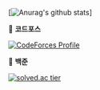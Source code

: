 
[![Anurag's github stats](https://github-readme-stats.vercel.app/api?username=github-changhyeon&count_private=true)]


🔴 **코드포스**

[![CodeForces Profile](https://cf.leed.at?id=CHKIM)](https://codeforces.com/profile/CHKIM)


🔵 **백준**

[![solved.ac tier](http://mazassumnida.wtf/api/generate_badge?boj=ckdhyeon95)](https://solved.ac/ckdhyeon95)
<!--
**github-changhyeon/github-changhyeon** is a ✨ _special_ ✨ repository because its `README.md` (this file) appears on your GitHub profile.

Here are some ideas to get you started:

- 🔭 I’m currently working on ...
- 🌱 I’m currently learning ...
- 👯 I’m looking to collaborate on ...
- 🤔 I’m looking for help with ...
- 💬 Ask me about ...
- 📫 How to reach me: ...
- 😄 Pronouns: ...
- ⚡ Fun fact: ...
-->

